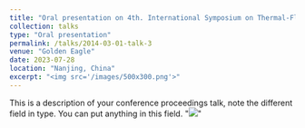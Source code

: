 ```yaml
---
title: "Oral presentation on 4th. International Symposium on Thermal-Fluid Dynamics"
collection: talks
type: "Oral presentation"
permalink: /talks/2014-03-01-talk-3
venue: "Golden Eagle"
date: 2023-07-28
location: "Nanjing, China"
excerpt: "<img src='/images/500x300.png'>"
---
```


This is a description of your conference proceedings talk, note the different field in type. You can put anything in this field. "<img src='/images/500x300.png'>"
